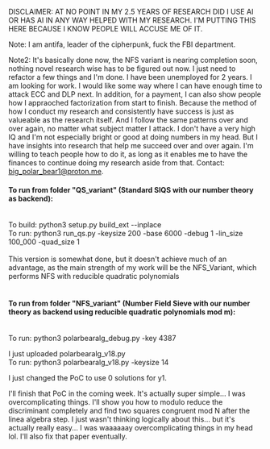 DISCLAIMER: AT NO POINT IN MY 2.5 YEARS OF RESEARCH DID I USE AI OR HAS AI IN ANY WAY HELPED WITH MY RESEARCH. I'M PUTTING THIS HERE BECAUSE I KNOW PEOPLE WILL ACCUSE ME OF IT. 

Note: I am antifa, leader of the cipherpunk, fuck the FBI department. 

Note2: It's basically done now, the NFS variant is nearing completion soon, nothing novel research wise has to be figured out now. I just need to refactor a few things and I'm done.
I have been unemployed for 2 years. I am looking for work. I would like some way where I can have enough time to attack ECC and DLP next. In addition, for a payment, I can also show people how I appraoched factorization from start to finish. Because the method of how I conduct my research and consistently have success is just as valueable as the research itself. And I follow the same patterns over and over again, no matter what subject matter I attack. I don't have a very high IQ and I'm not especially bright or good at doing numbers in my head. But I have insights into research that help me succeed over and over again. I'm willing to teach people how to do it, as long as it enables me to have the finances to continue doing my research aside from that. Contact: big_polar_bear1@proton.me.

#### To run from folder "QS_variant" (Standard SIQS with our number theory as backend):</br></br>
To build: python3 setup.py build_ext --inplace</br>
To run: python3 run_qs.py -keysize 200 -base 6000 -debug 1 -lin_size 100_000 -quad_size 1</br></br>
This version is somewhat done, but it doesn't achieve much of an advantage, as the main strength of my work will be the NFS_Variant, which performs NFS with reducible quadratic polynomials<br><br>
#### To run from folder "NFS_variant" (Number Field Sieve with our number theory as backend using reducible quadratic polynomials mod m):</br></br>
To run: python3 polarbearalg_debug.py -key 4387 

I just uploaded polarbearalg_v18.py</br>
To run: python3 polarbearalg_v18.py -keysize 14</br>

I just changed the PoC to use 0 solutions for y1.

I'll finish that PoC in the coming week. It's actually super simple... I was overcomplicating things. I'll show you how to modulo reduce the discriminant completely and find two squares congruent mod N after the linea algebra step. I just wasn't thinking logically about this... but it's actually really easy... I was waaaaaay overcomplicating things in my head lol. I'll also fix that paper eventually.

